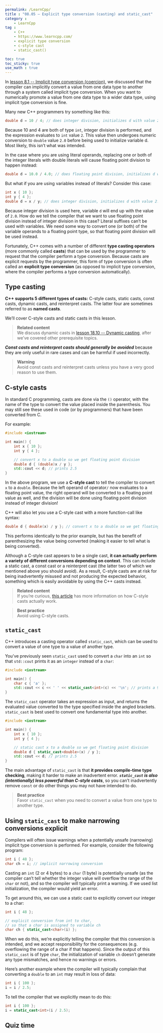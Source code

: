 ```yaml
---
permalink: /LearnCpp/
title : "08.05 — Explicit type conversion (casting) and static_cast"
category :
    - LearnCpp
tag : 
    - C++
    - https://www.learncpp.com/
    - explicit type conversion
    - c-style cast
    - static_cast()

toc: true  
toc_sticky: true 
use_math : true
---
```



In [lesson 8.1 -- Implicit type conversion (coercion)](https://www.learncpp.com/cpp-tutorial/implicit-type-conversion-coercion/), we discussed that the compiler can implicitly convert a value from one data type to another through a system called implicit type conversion. When you want to numerically promote a value from one data type to a wider data type, using implicit type conversion is fine.

Many new C++ programmers try something like this:

```c++
double d = 10 / 4; // does integer division, initializes d with value 2.0
```

Because 10 and 4 are both of type `int`, integer division is performed, and the expression evaluates to `int` value `2`. This value then undergoes numeric conversion to `double` value `2.0` before being used to initialize variable d. Most likely, this isn’t what was intended.

In the case where you are using literal operands, replacing one or both of the integer literals with double literals will cause floating point division to happen instead:

```c++
double d = 10.0 / 4.0; // does floating point division, initializes d with value 2.5
```

But what if you are using variables instead of literals? Consider this case:

```c++
int x { 10 };
int y { 4 };
double d = x / y; // does integer division, initializes d with value 2.0
```

Because integer division is used here, variable `d` will end up with the value of `2.0`. How do we tell the compiler that we want to use floating point division instead of integer division in this case? Literal suffixes can’t be used with variables. We need some way to convert one (or both) of the variable operands to a floating point type, so that floating point division will be used instead.

Fortunately, C++ comes with a number of different **type casting operators** (more commonly called **casts**) that can be used by the programmer to request that the compiler perform a type conversion. Because casts are explicit requests by the programmer, this form of type conversion is often called an **explicit type conversion** (as opposed to implicit type conversion, where the compiler performs a type conversion automatically).


## Type casting

**C++ supports 5 different types of casts:** C-style casts, static casts, const casts, dynamic casts, and reinterpret casts. The latter four are sometimes referred to as **named casts**.

We’ll cover C-style casts and static casts in this lesson.

>**Related content**  
We discuss dynamic casts in [lesson 18.10 -- Dynamic casting](https://www.learncpp.com/cpp-tutorial/dynamic-casting/), after we’ve covered other prerequisite topics.

***Const casts and reinterpret casts should generally be avoided*** because they are only useful in rare cases and can be harmful if used incorrectly.

>**Warning**  
Avoid const casts and reinterpret casts unless you have a very good reason to use them.


## C-style casts

In standard C programming, casts are done via the `()` operator, with the name of the type to convert the value placed inside the parenthesis. You may still see these used in code (or by programmers) that have been converted from C.

For example:

```c++
#include <iostream>

int main() {
    int x { 10 };
    int y { 4 };

    // convert x to a double so we get floating point division
    double d { (double)x / y }; 
    std::cout << d; // prints 2.5
}
```

In the above program, we use a **C-style cast** to tell the compiler to convert `x` to a `double`. Because the left operand of operator`/` now evaluates to a floating point value, the right operand will be converted to a floating point value as well, and the division will be done using floating point division instead of integer division!

C++ will also let you use a C-style cast with a more function-call like syntax:

```c++
double d { double(x) / y }; // convert x to a double so we get floating point division
```

This performs identically to the prior example, but has the benefit of parenthesizing the value being converted (making it easier to tell what is being converted).

Although a C-style cast appears to be a single cast, **it can actually perform a variety of different conversions depending on context**. This can include a static cast, a const cast or a reinterpret cast (the latter two of which we mentioned above you should avoid). As a result, C-style casts are at risk for being inadvertently misused and not producing the expected behavior, something which is easily avoidable by using the C++ casts instead.

>**Related content**  
If you’re curious, [this article](https://anteru.net/blog/2007/c-background-static-reinterpret-and-c-style-casts/) has more information on how C-style casts actually work.

>**Best practice**  
Avoid using C-style casts.


## `static_cast`

C++ introduces a casting operator called `static_cast`, which can be used to convert a value of one type to a value of another type.

You’ve previously seen `static_cast` used to convert a `char` into an `int` so that `std::cout` prints it as an `integer` instead of a `char`:

```c++
#include <iostream>

int main() {
    char c { 'a' };
    std::cout << c << ' ' << static_cast<int>(c) << '\n'; // prints a 97
}
```

The `static_cast` operator takes an expression as input, and returns the evaluated value converted to the type specified inside the angled brackets. `static_cast` is best used to convert one fundamental type into another.

```c++
#include <iostream>

int main() {
    int x { 10 };
    int y { 4 };

    // static cast x to a double so we get floating point division
    double d { static_cast<double>(x) / y };
    std::cout << d; // prints 2.5
}
```

The main advantage of `static_cast` is that **it provides compile-time type checking**, making it harder to make an inadvertent error. ***`static_cast` is also (intentionally) less powerful than C-style casts***, so you can’t inadvertently remove `const` or do other things you may not have intended to do.

>**Best practice**  
Favor `static_cast` when you need to convert a value from one type to another type.


## Using `static_cast` to make narrowing conversions explicit

Compilers will often issue warnings when a potentially unsafe (narrowing) implicit type conversion is performed. For example, consider the following program:

```c++
int i { 48 };
char ch = i; // implicit narrowing conversion
```

Casting an `int` (2 or 4 bytes) to a `char` (1 byte) is potentially unsafe (as the compiler can’t tell whether the integer value will overflow the range of the `char` or not), and so the compiler will typically print a warning. If we used list initialization, the compiler would yield an error.

To get around this, we can use a static cast to explicitly convert our integer to a char:

```c++
int i { 48 };

// explicit conversion from int to char,
// so that a char is assigned to variable ch
char ch { static_cast<char>(i) };
```

When we do this, we’re explicitly telling the compiler that this conversion is intended, and we accept responsibility for the consequences (e.g. overflowing the range of a char if that happens). Since the output of this `static_cast` is of type `char`, the initialization of variable `ch` doesn’t generate any type mismatches, and hence no warnings or errors.

Here’s another example where the compiler will typically complain that converting a `double` to an `int` may result in loss of data:

```c++
int i { 100 };
i = i / 2.5;
```

To tell the compiler that we explicitly mean to do this:

```c++
int i { 100 };
i = static_cast<int>(i / 2.5);
```


## Quiz time
